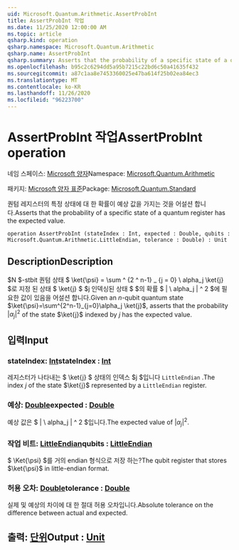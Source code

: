 ```yaml
---
uid: Microsoft.Quantum.Arithmetic.AssertProbInt
title: AssertProbInt 작업
ms.date: 11/25/2020 12:00:00 AM
ms.topic: article
qsharp.kind: operation
qsharp.namespace: Microsoft.Quantum.Arithmetic
qsharp.name: AssertProbInt
qsharp.summary: Asserts that the probability of a specific state of a quantum register has the expected value.
ms.openlocfilehash: b95c2c6294dd5a95b7215c22bd6c50a41635f432
ms.sourcegitcommit: a87c1aa8e7453360025e47ba614f25b02ea84ec3
ms.translationtype: MT
ms.contentlocale: ko-KR
ms.lasthandoff: 11/26/2020
ms.locfileid: "96223700"
---
```

# <a name="assertprobint-operation"></a><span data-ttu-id="9fba5-102">AssertProbInt 작업</span><span class="sxs-lookup"><span data-stu-id="9fba5-102">AssertProbInt operation</span></span>

<span data-ttu-id="9fba5-103">네임 스페이스: [Microsoft 양자](xref:Microsoft.Quantum.Arithmetic)</span><span class="sxs-lookup"><span data-stu-id="9fba5-103">Namespace: [Microsoft.Quantum.Arithmetic](xref:Microsoft.Quantum.Arithmetic)</span></span>

<span data-ttu-id="9fba5-104">패키지: [Microsoft 양자 표준](https://nuget.org/packages/Microsoft.Quantum.Standard)</span><span class="sxs-lookup"><span data-stu-id="9fba5-104">Package: [Microsoft.Quantum.Standard](https://nuget.org/packages/Microsoft.Quantum.Standard)</span></span>


<span data-ttu-id="9fba5-105">퀀텀 레지스터의 특정 상태에 대 한 확률이 예상 값을 가지는 것을 어설션 합니다.</span><span class="sxs-lookup"><span data-stu-id="9fba5-105">Asserts that the probability of a specific state of a quantum register has the expected value.</span></span>

```qsharp
operation AssertProbInt (stateIndex : Int, expected : Double, qubits : Microsoft.Quantum.Arithmetic.LittleEndian, tolerance : Double) : Unit
```


## <a name="description"></a><span data-ttu-id="9fba5-106">Description</span><span class="sxs-lookup"><span data-stu-id="9fba5-106">Description</span></span>

<span data-ttu-id="9fba5-107">$N $-stbit 퀀텀 상태 $ \ket{\psi} = \sum ^ {2 ^ n-1} _ {j = 0} \ alpha_j \ket{j} $로 지정 된 상태 $ \ket{j} $ $j 인덱싱된 상태 $ $의 확률 $ | \ alpha_j | ^ 2 $에 필요한 값이 있음을 어설션 합니다.</span><span class="sxs-lookup"><span data-stu-id="9fba5-107">Given an $n$-qubit quantum state $\ket{\psi}=\sum^{2^n-1}_{j=0}\alpha_j \ket{j}$, asserts that the probability $|\alpha_j|^2$ of the state $\ket{j}$ indexed by $j$ has the expected value.</span></span>

## <a name="input"></a><span data-ttu-id="9fba5-108">입력</span><span class="sxs-lookup"><span data-stu-id="9fba5-108">Input</span></span>

### <a name="stateindex--int"></a><span data-ttu-id="9fba5-109">stateIndex: [Int](xref:microsoft.quantum.lang-ref.int)</span><span class="sxs-lookup"><span data-stu-id="9fba5-109">stateIndex : [Int](xref:microsoft.quantum.lang-ref.int)</span></span>

<span data-ttu-id="9fba5-110">레지스터가 나타내는 $ \ket{j} $ 상태의 인덱스 $j $입니다 `LittleEndian` .</span><span class="sxs-lookup"><span data-stu-id="9fba5-110">The index $j$ of the state $\ket{j}$ represented by a `LittleEndian` register.</span></span>


### <a name="expected--double"></a><span data-ttu-id="9fba5-111">예상: [Double](xref:microsoft.quantum.lang-ref.double)</span><span class="sxs-lookup"><span data-stu-id="9fba5-111">expected : [Double](xref:microsoft.quantum.lang-ref.double)</span></span>

<span data-ttu-id="9fba5-112">예상 값은 $ | \ alpha_j | ^ 2 $입니다.</span><span class="sxs-lookup"><span data-stu-id="9fba5-112">The expected value of $|\alpha_j|^2$.</span></span>


### <a name="qubits--littleendian"></a><span data-ttu-id="9fba5-113">작업 비트: [LittleEndian](xref:Microsoft.Quantum.Arithmetic.LittleEndian)</span><span class="sxs-lookup"><span data-stu-id="9fba5-113">qubits : [LittleEndian](xref:Microsoft.Quantum.Arithmetic.LittleEndian)</span></span>

<span data-ttu-id="9fba5-114">$ \Ket{\psi} $를 거의 endian 형식으로 저장 하는?</span><span class="sxs-lookup"><span data-stu-id="9fba5-114">The qubit register that stores $\ket{\psi}$ in little-endian format.</span></span>


### <a name="tolerance--double"></a><span data-ttu-id="9fba5-115">허용 오차: [Double](xref:microsoft.quantum.lang-ref.double)</span><span class="sxs-lookup"><span data-stu-id="9fba5-115">tolerance : [Double](xref:microsoft.quantum.lang-ref.double)</span></span>

<span data-ttu-id="9fba5-116">실제 및 예상의 차이에 대 한 절대 허용 오차입니다.</span><span class="sxs-lookup"><span data-stu-id="9fba5-116">Absolute tolerance on the difference between actual and expected.</span></span>



## <a name="output--unit"></a><span data-ttu-id="9fba5-117">출력: [단위](xref:microsoft.quantum.lang-ref.unit)</span><span class="sxs-lookup"><span data-stu-id="9fba5-117">Output : [Unit](xref:microsoft.quantum.lang-ref.unit)</span></span>

